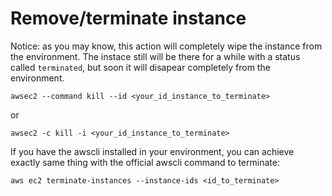 # Remove/terminate instance

Notice: as you may know, this action will completely wipe the instance from the environment. The instace still will be there for a while with a status called `terminated`, but soon it will disapear completely from the environment.

```
awsec2 --command kill --id <your_id_instance_to_terminate>
```
or
```
awsec2 -c kill -i <your_id_instance_to_terminate>
```
If you have the awscli installed in your environment, you can achieve exactly same thing with the official awscli command to terminate:
```
aws ec2 terminate-instances --instance-ids <id_to_terminate>
```
